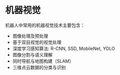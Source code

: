 # 机器视觉

机器人中常用的机器视觉技术主要包含：

- 图像处理及预处理
- 基于双目视觉的视觉处理
- 深度学习感知算法: R-CNN, SSD, MobileNet, YOLO
- 图像分割与语义理解
- 同时导航与地图构建（SLAM）
- 三维点云数据的分类与识别
